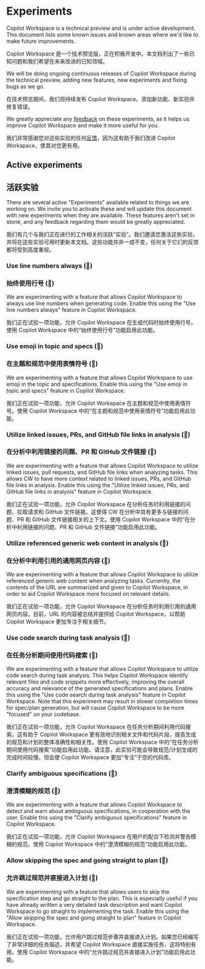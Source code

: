# Experiments

Copilot Workspace is a technical preview and is under active development. This document lists some known issues and known areas where we'd like to make future improvements.

Copilot Workspace 是一个技术预览版，正在积极开发中。本文档列出了一些已知问题和我们希望在未来改进的已知领域。

We will be doing ongoing continuous releases of Copilot Workspace during the technical preview, adding new features, new experiments and fixing bugs as we go. 

在技术预览期间，我们将持续发布 Copilot Workspace，添加新功能、新实验并修复错误。

We greatly appreciate any [feedback](https://github.com/githubnext/copilot-workspace-user-manual?tab=readme-ov-file#feedback) on these experiments, as it helps us improve Copilot Workspace and make it more useful for you.

我们非常感谢您对这些实验的任何[反馈](https://github.com/githubnext/copilot-workspace-user-manual?tab=readme-ov-file#feedback)，因为这有助于我们改进 Copilot Workspace，使其对您更有用。

## Active experiments

## 活跃实验

There are several active "Experiments" available related to things we are working on. We invite you to activate these and will update this document with new experiments when they are available. These features aren't set in stone, and any feedback regarding them would be greatly appreciated.

我们有几个与我们正在进行的工作相关的活跃“实验”。我们邀请您激活这些实验，并将在这些实验可用时更新本文档。这些功能并非一成不变，任何关于它们的反馈都将受到高度重视。

### Use line numbers always (🥼)

### 始终使用行号 (🥼)

We are experimenting with a feature that allows Copilot Workspace to always use line numbers when generating code. Enable this using the "Use line numbers always" feature in Copilot Workspace.

我们正在试验一项功能，允许 Copilot Workspace 在生成代码时始终使用行号。使用 Copilot Workspace 中的“始终使用行号”功能启用此功能。

### Use emoji in topic and specs (🥼)

### 在主题和规范中使用表情符号 (🥼)

We are experimenting with a feature that allows Copilot Workspace to use emoji in the topic and specifications. Enable this using the "Use emoji in topic and specs" feature in Copilot Workspace.

我们正在试验一项功能，允许 Copilot Workspace 在主题和规范中使用表情符号。使用 Copilot Workspace 中的“在主题和规范中使用表情符号”功能启用此功能。

### Utilize linked issues, PRs, and GitHub file links in analysis (🥼)

### 在分析中利用链接的问题、PR 和 GitHub 文件链接 (🥼)

We are experimenting with a feature that allows Copilot Workspace to utilize linked issues, pull requests, and GitHub file links when analyzing tasks. This allows CW to have more context related to linked issues, PRs, and GitHub file links in analysis. Enable this using the "Utilize linked issues, PRs, and GitHub file links in analysis" feature in Copilot Workspace.

我们正在试验一项功能，允许 Copilot Workspace 在分析任务时利用链接的问题、拉取请求和 GitHub 文件链接。这使得 CW 在分析中具有更多与链接的问题、PR 和 GitHub 文件链接相关的上下文。使用 Copilot Workspace 中的“在分析中利用链接的问题、PR 和 GitHub 文件链接”功能启用此功能。

### Utilize referenced generic web content in analysis (🥼)

### 在分析中利用引用的通用网页内容 (🥼)

We are experimenting with a feature that allows Copilot Workspace to utilize referenced generic web content when analyzing tasks. Currently, the contents of the URL are summarized and given to Copilot Workspace, in order to aid Copilot Workspace more focused on relevant details.

我们正在试验一项功能，允许 Copilot Workspace 在分析任务时利用引用的通用网页内容。目前，URL 的内容被总结并提供给 Copilot Workspace，以帮助 Copilot Workspace 更加专注于相关细节。

### Use code search during task analysis (🥼)

### 在任务分析期间使用代码搜索 (🥼)

We are experimenting with a feature that allows Copilot Workspace to utilize code search during task analysis. This helps Copilot Workspace identify relevant files and code snippets more effectively, improving the overall accuracy and relevance of the generated specifications and plans. Enable this using the "Use code search during task analysis" feature in Copilot Workspace. Note that this experiment may result in slower completion times for spec/plan generation, but will cause Copilot Workspace to be more "focused" on your codebase.

我们正在试验一项功能，允许 Copilot Workspace 在任务分析期间利用代码搜索。这有助于 Copilot Workspace 更有效地识别相关文件和代码片段，提高生成的规范和计划的整体准确性和相关性。使用 Copilot Workspace 中的“在任务分析期间使用代码搜索”功能启用此功能。请注意，此实验可能会导致规范/计划生成的完成时间较慢，但会使 Copilot Workspace 更加“专注”于您的代码库。

### Clarify ambiguous specifications (🥼)

### 澄清模糊的规范 (🥼)

We are experimenting with a feature that allows Copilot Workspace to detect and warn about ambiguous specifications, in cooperation with the user. Enable this using the "Clarify ambiguous specifications" feature in Copilot Workspace.

我们正在试验一项功能，允许 Copilot Workspace 在用户的配合下检测并警告模糊的规范。使用 Copilot Workspace 中的“澄清模糊的规范”功能启用此功能。

### Allow skipping the spec and going straight to plan (🥼)

### 允许跳过规范并直接进入计划 (🥼)

We are experimenting with a feature that allows users to skip the specification step and go straight to the plan. This is especially useful if you have already written a very detailed task description and want Copilot Workspace to go straight to implementing the task. Enable this using the "Allow skipping the spec and going straight to plan" feature in Copilot Workspace.

我们正在试验一项功能，允许用户跳过规范步骤并直接进入计划。如果您已经编写了非常详细的任务描述，并希望 Copilot Workspace 直接实施任务，这将特别有用。使用 Copilot Workspace 中的“允许跳过规范并直接进入计划”功能启用此功能。
